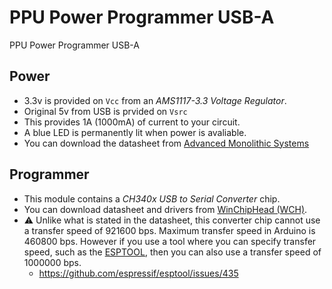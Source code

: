 # PPU Power Programmer USB-A
PPU Power Programmer USB-A


## Power
- 3.3v is provided on ```Vcc``` from an *AMS1117-3.3 Voltage Regulator*.
- Original 5v from USB is prvided on ```Vsrc```
- This provides 1A (1000mA) of current to your circuit.
- A blue LED is permanently lit when power is avaliable.
- You can download the datasheet from [Advanced Monolithic Systems](http://www.advanced-monolithic.com/pdf/ds1117.pdf)


## Programmer
- This module contains a *CH340x USB to Serial Converter* chip.
- You can download datasheet and drivers from [WinChipHead (WCH)](http://www.wch-ic.com/search?q=CH340&t=downloads).
- :warning: Unlike what is stated in the datasheet, this converter chip cannot use a transfer speed of 921600 bps. Maximum transfer speed in Arduino is 460800 bps. However if you use a tool where you can specify transfer speed, such as the [ESPTOOL](https://github.com/espressif/esptool), then you can also use a transfer speed of 1000000 bps.
  - https://github.com/espressif/esptool/issues/435

